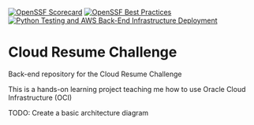 [![OpenSSF Scorecard](https://api.securityscorecards.dev/projects/github.com/Graham-Baggett/crc-back-end/badge)](https://api.securityscorecards.dev/projects/github.com/Graham-Baggett/crc-back-end)
[![OpenSSF Best Practices](https://bestpractices.coreinfrastructure.org/projects/7142/badge)](https://bestpractices.coreinfrastructure.org/projects/7142)
[![Python Testing and AWS Back-End Infrastructure Deployment](https://github.com/Graham-Baggett/crc-back-end/actions/workflows/main.yml/badge.svg)](https://github.com/Graham-Baggett/crc-back-end/actions/workflows/main.yml)

# Cloud Resume Challenge
Back-end repository for the Cloud Resume Challenge

This is a hands-on learning project teaching me how to use Oracle Cloud Infrastructure (OCI)

TODO: Create a basic architecture diagram
